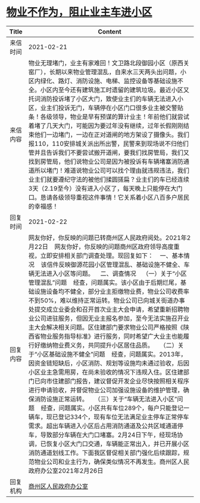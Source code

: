 # <a href="http://www.shangluo.gov.cn/zmhd/ldxxxx.jsp?urltype=leadermail.LeaderMailContentUrl&wbtreeid=1112&leadermailid=6950">物业不作为，阻止业主车进小区</a>
| Title |                                                                                                                                                                                                                                                                                                                                                                                    Content                                                                                                                                                                                                                                                                                                                                                                                     |
|:-----:|--------------------------------------------------------------------------------------------------------------------------------------------------------------------------------------------------------------------------------------------------------------------------------------------------------------------------------------------------------------------------------------------------------------------------------------------------------------------------------------------------------------------------------------------------------------------------------------------------------------------------------------------------------------------------------------------------------------------------------------------------------------------------------|
| 来信时间  | 2021-02-21                                                                                                                                                                                                                                                                                                                                                                                                                                                                                                                                                                                                                                                                                                                                                                     |
| 来信内容  | 物业无理堵门，业主有家难回！文卫路北段御园小区（原西关窑厂），长期以来物业管理混乱，自来水三天两头出问题，小区内绿化、路灯、消防设施、电梯、监控设备等基础设施不全。小区内至今还有建筑施工时遗留的建筑垃圾。最近小区又托词消防投诉堵了小区大门，致使业主们的车辆无法进入小区，业主们投诉无门，车辆停在小区门口很多业主被交警贴条！各级领导，物业是早有预谋的算计业主！年前他们就尝试着堵了几天大门，可能因为要过年没有继续，过年长假刚刚结束他们一边堵门，一边在正对道闸的地方架设了摄像头。我们报110，110安排城关派出所出警，民警来到现场说不归他们管并且告诉我们不要尝试搬开道闸，要我们找房管局，我们又找到房管局，他们说物业公司是因为被投诉有车辆堵塞消防通道所以堵门！难道说物业公司可以找个理由就违规违法，我们业主们就要遵纪守法的被他们揉圆搓扁？业主们的车已经连续3天（2.19至今）没有进入小区了，每天晚上只能停在大门口。恳请各级领导重视这件事情！它关系着小区八百多户居民的幸福感！                                                                                                                                                                                                                                                                                                                          |
| 回复时间  | 2021-02-22                                                                                                                                                                                                                                                                                                                                                                                                                                                                                                                                                                                                                                                                                                                                                                     |
| 回复内容  | 网友你好，你反映的问题已转商州区人民政府阅处。2021年2月22日    网友你好，你反映的问题商州区政府领导高度重视，立即安排相关部门调查处理。现回复如下：    一、基本情况    该信件反映御源花园小区管理混乱、基础设施不健全、车辆无法进入小区等问题。    二、调查情况    （一）关于“小区管理混乱”问题    经查，问题属实。该小区由于后期烂尾，基础设施设备均不健全，部分业主拒缴物业费，物业公司收费率不到50%，难以维持正常运转。物业公司已向城关街道办事处提交成立业委会和召开首次业主大会申请，希望重新招聘物业公司进驻服务，但因无业主报名参加，至今无法实施召开业主大会解决相关问题。区住建部门要求物业公司严格按照《陕西省物业服务指导标准》进行服务，同时希望广大业主也能履行好缴纳物业费义务，共同提升小区居住品质。    （二）关于“小区基础设施不健全”问题    经查，问题属实。2013年，因资金链短缺后，小区消防、规划等设施均未通过验收，后因小区业主急需用房，在尚未验收的情况下违规入住。区住建部门已向市住建部门报告，建议督促开发企业尽快按照相关程序进行申请验收，并督促物业公司加强设施设备的维护管理，确保消防设施正常运转。    （三）关于“车辆无法进入小区”问题    经查，问题属实。小区共有车位289个，每户只能登记一辆车，现已登记334个，现有车位无法满足业主停车正常停车需求。超出车辆进入小区后占用消防通道及公共区域通道停车，导致部分车辆在大门口堵塞。2月24日下午，经现场协调，已恢复小区大门口交通，车辆能正常出入，并已开展小区消防通道划线工作。下面我区督促相关部门强化后续跟踪，规范物业公司和业主行为，确保类似情况不再发生。商州区人民政府办公室2021年2月26日 |
| 回复机构  | <a href="../../categories/agencies/商州区人民政府办公室.md">商州区人民政府办公室</a>                                                                                                                                                                                                                                                                                                                                                                                                                                                                                                                                                                                                                                                                                                               |